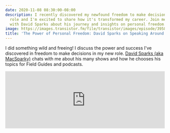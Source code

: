 ```yaml
---
date: 2020-11-08 08:30:00-08:00
description: I recently discovered my newfound freedom to make decisions in a new
  role and I'm excited to share how it's transformed my career. Join me as I chat
  with David Sparks about his journey and insights on personal freedom.
image: https://images.transistor.fm/file/transistor/images/episode/395855/1604811210-artwork.jpg
title: 'The Power of Personal Freedom: David Sparks on Speaking Around Multiple Interests'
---
```


I did something wild and freeing! I discuss the power and success I've discovered in freedom to make decisions in my new role. [David Sparks (aka MacSparky)](https://macsparky.com) chats with me about his many shows and how he chooses his topics for Field Guides and podcasts.

<iframe width="100%" height="180" frameborder="no" scrolling="no" seamless src="https://share.transistor.fm/e/b307f8ac"></iframe>
